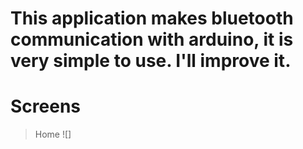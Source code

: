 # This application makes bluetooth communication with arduino, it is very simple to use. I'll improve it.


# Screens
> Home
![] 
